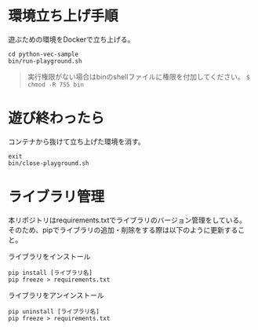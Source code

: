 # 環境立ち上げ手順
遊ぶための環境をDockerで立ち上げる。

```
cd python-vec-sample
bin/run-playground.sh
```

> 実行権限がない場合はbinのshellファイルに権限を付加してください。
`$ chmod -R 755 bin`

# 遊び終わったら

コンテナから抜けて立ち上げた環境を消す。

```
exit
bin/close-playground.sh
```

# ライブラリ管理
本リポジトリはrequirements.txtでライブラリのバージョン管理をしている。  
そのため、pipでライブラリの追加・削除をする際は以下のように更新すること。

ライブラリをインストール

```
pip install [ライブラリ名]
pip freeze > requirements.txt 
```

ライブラリをアンインストール

```
pip uninstall [ライブラリ名]
pip freeze > requirements.txt 
```
